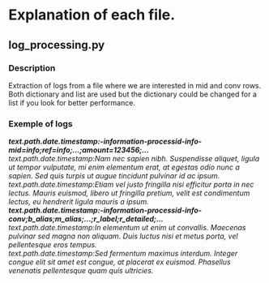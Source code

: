 # Explanation of each file.

## log_processing.py
### Description
Extraction of logs from a file where we are interested in mid and conv rows.</br>
Both dictionary and list are used but the dictionary could be changed for a list if you look for better performance.

### Exemple of logs
<i><b>text.path.date.timestamp:-information-processid-info-mid=info;ref=info;...;amount=123456;...</b><br>
text.path.date.timestamp:Nam nec sapien nibh. Suspendisse aliquet, ligula ut tempor vulputate, mi enim elementum erat, at egestas odio nunc a sapien. Sed quis turpis ut augue tincidunt pulvinar id ac ipsum.<br>
text.path.date.timestamp:Etiam vel justo fringilla nisi efficitur porta in nec lectus. Mauris euismod, libero ut fringilla pretium, velit est condimentum lectus, eu hendrerit ligula mauris a ipsum.<br>
<b>text.path.date.timestamp:-information-processid-info-conv;b_alias;m_alias;...;r_label;r_detailed;...</b><br>
text.path.date.timestamp:In elementum ut enim ut convallis. Maecenas pulvinar sed magna non aliquam. Duis luctus nisi et metus porta, vel pellentesque eros tempus.<br>
text.path.date.timestamp:Sed fermentum maximus interdum. Integer congue elit sit amet est congue, at placerat ex euismod. Phasellus venenatis pellentesque quam quis ultricies.<br></i>

